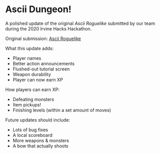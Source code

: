 # Ascii Dungeon!

A polished update of the original *Ascii Roguelike* submitted by our team during the 2020 Irvine Hacks Hackathon.

Original submission: [Ascii Roguelike](https://github.com/irvinehacks2019/ascii_roguelike)


What this update adds:
- Player names
- Better action announcements
- Flushed-out tutorial screen
- Weapon durability
- Player can now earn XP

How players can earn XP:
- Defeating monsters
- Item pickups!
- Finishing levels (within a set amount of moves)

Future updates should include:
- Lots of bug fixes
- A local scoreboard
- More weapons & monsters
- A bow that actually shoots
